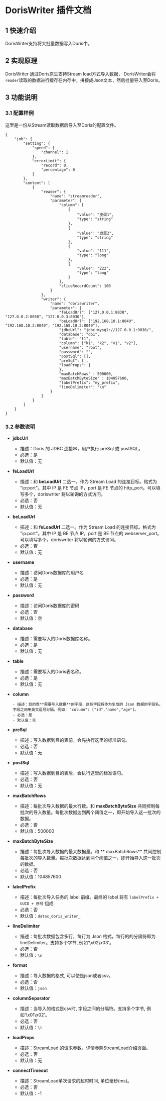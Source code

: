 # DorisWriter 插件文档

## 1 快速介绍
DorisWriter支持将大批量数据写入Doris中。

## 2 实现原理
DorisWriter 通过Doris原生支持Stream load方式导入数据， DorisWriter会将`reader`读取的数据进行缓存在内存中，拼接成Json文本，然后批量导入至Doris。

## 3 功能说明

### 3.1 配置样例

这里是一份从Stream读取数据后导入至Doris的配置文件。

```
{
    "job": {
        "setting": {
            "speed": {
                "channel": 1
            },
            "errorLimit": {
                "record": 0,
                "percentage": 0
            }
        },
        "content": [
            {
                "reader": {
                    "name": "streamreader",
                    "parameter": {
                        "column": [
                            {
                                "value": "皮蛋1",
                                "type": "string"
                            },
                            {
                                "value": "皮蛋2",
                                "type": "string"
                            },
                            {
                                "value": "111",
                                "type": "long"
                            },
                            {
                                "value": "222",
                                "type": "long"
                            }
                        ],
                        "sliceRecordCount": 100
                    }
                },
                "writer": {
                    "name": "doriswriter",
                    "parameter": {
                        "feLoadUrl": ["127.0.0.1:8030", "127.0.0.2:8030", "127.0.0.3:8030"],
                        "beLoadUrl": ["192.168.10.1:8040", "192.168.10.2:8040", "192.168.10.3:8040"],
                        "jdbcUrl": "jdbc:mysql://127.0.0.1:9030/",
                        "database": "db1",
                        "table": "t1",
                        "column": ["k1", "k2", "v1", "v2"],
                        "username": "root",
                        "password": "",
                        "postSql": [],
                        "preSql": [],
                        "loadProps": {
                        },
                        "maxBatchRows" : 500000,
                        "maxBatchByteSize" : 104857600,
                        "labelPrefix": "my_prefix",
                        "lineDelimiter": "\n"
                    }
                }
            }
        ]
    }
}
```

### 3.2 参数说明

* **jdbcUrl**

    - 描述：Doris 的 JDBC 连接串，用户执行 preSql 或 postSQL。
    - 必选：是
    - 默认值：无

* **feLoadUrl**

  - 描述：和 **beLoadUrl** 二选一。作为 Stream Load 的连接目标。格式为 "ip:port"。其中 IP 是 FE 节点 IP，port 是 FE 节点的 http_port。可以填写多个，doriswriter 将以轮询的方式访问。
  - 必选：否
  - 默认值：无

* **beLoadUrl**

  - 描述：和 **feLoadUrl** 二选一。作为 Stream Load 的连接目标。格式为 "ip:port"。其中 IP 是 BE 节点 IP，port 是 BE 节点的 webserver_port。可以填写多个，doriswriter 将以轮询的方式访问。
  - 必选：否
  - 默认值：无

* **username**

    - 描述：访问Doris数据库的用户名
    - 必选：是
    - 默认值：无
    
* **password**
    
    - 描述：访问Doris数据库的密码
    - 必选：否
    - 默认值：空

* **database**

    - 描述：需要写入的Doris数据库名称。
    - 必选：是
    - 默认值：无
    
* **table**
    
    - 描述：需要写入的Doris表名称。
    - 必选：是
    - 默认值：无

* **column**

      - 描述：目的表**需要写入数据**的字段，这些字段将作为生成的 Json 数据的字段名。字段之间用英文逗号分隔。例如: "column": ["id","name","age"]。
      - 必选：是
      - 默认值：否

* **preSql**

  - 描述：写入数据到目的表前，会先执行这里的标准语句。
  - 必选：否
  - 默认值：无

* **postSql**

  - 描述：写入数据到目的表后，会执行这里的标准语句。
  - 必选：否
  - 默认值：无


* **maxBatchRows**

  - 描述：每批次导入数据的最大行数。和 **maxBatchByteSize** 共同控制每批次的导入数量。每批次数据达到两个阈值之一，即开始导入这一批次的数据。
  - 必选：否
  - 默认值：500000

* **maxBatchByteSize**

  - 描述：每批次导入数据的最大数据量。和 ** maxBatchRows** 共同控制每批次的导入数量。每批次数据达到两个阈值之一，即开始导入这一批次的数据。
  - 必选：否
  - 默认值：104857600

* **labelPrefix**

  - 描述：每批次导入任务的 label 前缀。最终的 label 将有 `labelPrefix + UUID + 序号` 组成
  - 必选：否
  - 默认值：`datax_doris_writer_`

* **lineDelimiter**

  - 描述：每批次数据包含多行，每行为 Json 格式，每行的的分隔符即为 lineDelimiter。支持多个字节, 例如'\x02\x03'。
  - 必选：否
  - 默认值：`\n`
  
* **format**

  - 描述：导入数据的格式, 可以使是json或者csv。
  - 必选：否
  - 默认值：`json`
  
* **columnSeparator**

  - 描述：当导入的格式是csv时, 字段之间的分隔符。支持多个字节, 例如'\x01\x02'。
  - 必选：否
  - 默认值：`\t`

* **loadProps**

  - 描述：StreamLoad 的请求参数，详情参照StreamLoad介绍页面。
  - 必选：否
  - 默认值：无

* **connectTimeout**

  - 描述：StreamLoad单次请求的超时时间, 单位毫秒(ms)。
  - 必选：否
  - 默认值：-1
